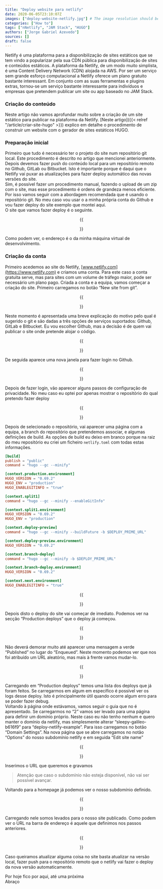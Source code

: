 ```yaml
---
title: "Deploy website para netlify"
date: 2020-06-05T23:10:07Z
images: ["deploy-website-netlify.jpg"] # The image resolution should be 900x500 or a proportional resolution
categories: ["How to"]
tags: ["nNetlify", "JAM Stack", "HUGO"]
authors: ["Jorge Gabriel Azevedo"]
sources: []
draft: false
---
```

Netlify é uma plataforma para a disponibilização de sites estáticos que se tem vindo a popularizar pela sua CDN pública para disponibilização de sites e conteúdos estáticos.<!--more-->
A plataforma da Netlify, de um modo muito simplista, é uma Content Delivery Network (CDN) alojada na AWS. Por ser um serviço sem grande esforço computacional a Netlify oferece um plano gratuito bastante interessant. Em conjunto com as suas ferramentas e plugins extras, tornou-se um serviço bastante interessante para indivíduos e empresas que pretendem publicar um site ou app baseado no JAM Stack.

### Criação do conteúdo
Neste artigo não vamos aprofundar muito sobre a criação de um site estático para publicar na plataforma da Netlify. [Neste artigo]({{< relref "/article/criar-site-hugo" >}}) explico em detalhe o procedimento de construir um website com o gerador de sites estáticos HUGO.

### Preparação inicial
Primeiro que tudo é necessário ter o projeto do site num repositório git local. Este procedimento é descrito no artigo que mencionei anteriormente. Depois devemos fazer push do conteúdo local para um repositório remoto no Github, GitLab ou Bitbucket. Isto é importante porque é daqui que o Netlify vai puxar as atualizações para fazer deploy automático das novas versões do site.  
Sim, é possível fazer um procedimento manual, fazendo o upload de um zip com o site, mas esse procedimento é ordens de grandeza menos eficiente. Por isso vamos seguir com a abordagem recomendada que é usando o repositório git. No meu caso vou usar o a minha própria conta do Github e vou fazer deploy do site exemplo que montei aqui.  
O site que vamos fazer deploy é o seguinte.

<div align="center">
    {{<figure src="/images/deploy-website-netlify/0.png">}}
</div>

Como podem ver, o endereço é o da minha máquina virtual de desenvolvimento.

### Criação da conta
Primeiro acedemos ao site do Netlify, [www.netlify.com](https://www.netlify.com) e criamos uma conta. Para este caso a conta gratuita serve, mas para sites com um volume de tráfego maior, pode ser necessário um plano pago. Criada a conta e a equipa, vamos começar a criação do site. Primeiro carregamos no botão “New site from git”.

<div align="center">
    {{<figure src="/images/deploy-website-netlify/1.png">}}
</div>

Neste momento é apresentada uma breve explicação do motivo pelo qual é sugerido o git e são dadas a três opções de serviços suportados: Github, GitLab e Bitbucket. Eu vou escolher Github, mas a decisão é de quem vai publicar o site onde pretende alojar o código.

<div align="center">
    {{<figure src="/images/deploy-website-netlify/1-1.png">}}
</div>

De seguida aparece uma nova janela para fazer login no Github.

<div align="center">
    {{<figure src="/images/deploy-website-netlify/2.png">}}
</div>

Depois de fazer login, vão aparecer alguns passos de configuração de privacidade. No meu caso eu optei por apenas mostrar o repositório do qual pretendo fazer deploy

<div align="center">
    {{<figure src="/images/deploy-website-netlify/3.png">}}
</div>

Depois de selecionado o repositório, vai aparecer uma página com a equipa, a branch do repositório que pretendemos associar, e algumas definições de build. As opções de build eu deixo em branco porque na raiz do meu repositório eu criei um ficheiro ```netlify.toml``` com todas estas informações.
```toml
[build]
publish = "public"
command = "hugo --gc --minify"

[context.production.environment]
HUGO_VERSION = "0.69.2"
HUGO_ENV = "production"
HUGO_ENABLEGITINFO = "true"

[context.split1]
command = "hugo --gc --minify --enableGitInfo"

[context.split1.environment]
HUGO_VERSION = "0.69.2"
HUGO_ENV = "production"

[context.deploy-preview]
command = "hugo --gc --minify --buildFuture -b $DEPLOY_PRIME_URL"

[context.deploy-preview.environment]
HUGO_VERSION = "0.69.2"

[context.branch-deploy]
command = "hugo --gc --minify -b $DEPLOY_PRIME_URL"

[context.branch-deploy.environment]
HUGO_VERSION = "0.69.2"

[context.next.environment]
HUGO_ENABLEGITINFO = "true"
```

<div align="center">
    {{<figure src="/images/deploy-website-netlify/4.png">}}
</div>

Depois disto o deploy do site vai começar de imediato. Podemos ver na secção “Production deploys” que o deploy já começou.

<div align="center">
    {{<figure src="/images/deploy-website-netlify/4-1.png">}}
</div>

Não deverá demorar muito até aparecer uma mensagem a verde “Published” no lugar do “Enqueued”. Neste momento podemos ver que nos foi atribuído um URL aleatório, mas mais à frente vamos mudar-lo.

<div align="center">
    {{<figure src="/images/deploy-website-netlify/5.png">}}
</div>

Carregando em “Production deploys” temos uma lista dos deploys que já foram feitos. Se carregarmos em algum em específico é possível ver os logs desse deploy. Isto é principalmente útil quando ocorre algum erro para se poder fazer debug.  
Voltando à página onde estávamos, vamos seguir o guia que no é apresentado. Se carregarmos no “2” vamos ser levado para uma página para definir um domínio próprio. Neste caso eu não tenho nenhum e quero manter o domínio da netlify, mas simplesmente alterar “sleepy-galileo-b616f9” para “deploy-netlify-example”. Para isso carregamos no botão “Domain Settings”. Na nova página que se abre carregamos no notão “Options” do nosso subdomínio netlify e em seguida “Edit site name”

<div align="center">
    {{<figure src="/images/deploy-website-netlify/6.png">}}
</div>

Inserimos o URL que queremos e gravamos
> Atenção que caso o subdomínio não esteja disponível, não vai ser possível avançar.

Voltando para a homepage já podemos ver o nosso subdomínio definido. 

<div align="center">
    {{<figure src="/images/deploy-website-netlify/7.png">}}
</div>

Carregando nele somos levados para o nosso site publicado. Como podem ver o URL na barra de endereço é aquele que definimos nos passos anteriores.

<div align="center">
    {{<figure src="/images/deploy-website-netlify/8.png">}}
</div>

Caso queiramos atualizar alguma coisa no site basta atualizar na versão local, fazer push para o repositório remoto que o netlify vai fazer o deploy da nova versão automaticamente.

Por hoje fico por aqui, até uma próxima  
Abraço
